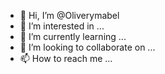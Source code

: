 - 👋 Hi, I’m @Oliverymabel
- 👀 I’m interested in ...
- 🌱 I’m currently learning ...
- 💞️ I’m looking to collaborate on ...
- 📫 How to reach me ...

<!---
Oliverymabel/Oliverymabel is a ✨ special ✨ repository because its `README.md` (this file) appears on your GitHub profile.
You can click the Preview link to take a look at your changes.
--->
